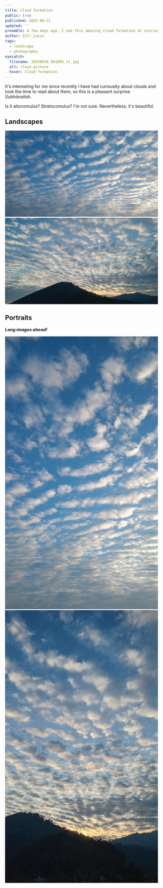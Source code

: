 ```yaml
---
title: Cloud formation
public: true
published: 2025-08-21
updated: ''
preamble: A few days ago, I see this amazing cloud formation at sunrise.
author: Zill_Laiss
tags:
  - landscape
  - photography
eyecatch:
  filename: 20250818_061605_v1.jpg
  alt: cloud picture
  hover: Cloud formation
---
```


It's interesting for me since recently I have had curiousity about clouds and took the time to read about them, so this is a pleasant surprise. _Subhānallah_.

Is it altocomulus? Stratocomulus? I'm not sure. Nevertheless, it's beautiful.

## Landscapes

![cloud landscape](/assets/images/20250818_062119_v1.jpg "Cloud formation")
![cloud with sunrise landscape](/assets/images/20250818_061605_v1.jpg "With sunraise")

## Portraits

***Long images ahead!***

![cloud portrait](/assets/images/20250818_062127_v1.jpg "Cloud formation (portrait)")
![cloud with sunrise portrait](/assets/images/20250818_061630_v1.jpg "With sunrise (portrait)")
